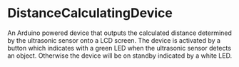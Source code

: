 # DistanceCalculatingDevice
An Arduino powered device that outputs the calculated distance determined by the ultrasonic sensor onto a LCD screen. The device is activated by a button which indicates with a green LED when the ultrasonic sensor detects an object. Otherwise the device will be on standby indicated by a white LED. 
